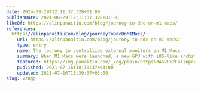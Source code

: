 ```yaml
---
date: 2024-08-29T12:11:37.328+01:00
publishDate: 2024-08-29T12:11:37.328+01:00
likeOf: https://alinpanaitiu.com/blog/journey-to-ddc-on-m1-macs/
references:
  https://alinpanaitiuCom/blog/journeyToDdcOnM1Macs/:
    url: https://alinpanaitiu.com/blog/journey-to-ddc-on-m1-macs/
    type: entry
    name: The journey to controlling external monitors on M1 Macs
    summary: When M1 Macs were launched, a new GPU with iOS-like architecture started driving the external monitors. This meant that the old method for controlling monitors using DDC wouldn't work anymore. Apps like Lunar and MonitorControl had to find other ways to change the brightness of the monitors.
    featured: https://img.panaitiu.com/_/og/plain/https%3A%2F%2Falinpanaitiu.com%2Fimages%2Fm1-monitors.png@webp
    published: 2021-07-16T18:39:37+03:00
    updated: 2021-07-16T18:39:37+03:00
slug: vz8gg
---
```

